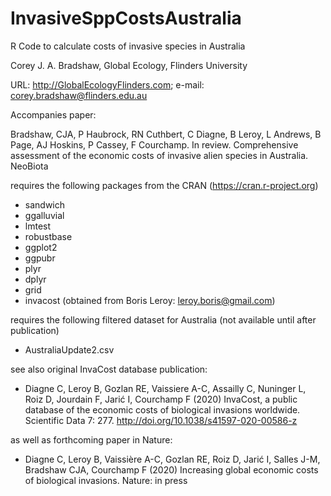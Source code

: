 # InvasiveSppCostsAustralia
R Code to calculate costs of invasive species in Australia

Corey J. A. Bradshaw,
Global Ecology,
Flinders University

URL: http://GlobalEcologyFlinders.com;
e-mail: corey.bradshaw@flinders.edu.au

Accompanies paper:

Bradshaw, CJA, P Haubrock, RN Cuthbert, C Diagne, B Leroy, L Andrews, B Page, AJ Hoskins, P Cassey, F Courchamp. In review. Comprehensive assessment of the economic costs of invasive alien species in Australia. NeoBiota

requires the following packages from the CRAN (https://cran.r-project.org)
- sandwich
- ggalluvial
- lmtest
- robustbase
- ggplot2
- ggpubr
- plyr
- dplyr
- grid
- invacost (obtained from Boris Leroy: leroy.boris@gmail.com)

requires the following filtered dataset for Australia (not available until after publication)
- AustraliaUpdate2.csv

see also original InvaCost database publication:
-  Diagne C, Leroy B, Gozlan RE, Vaissiere A-C, Assailly C, Nuninger L, Roiz D, Jourdain F, Jarić I, Courchamp F (2020) InvaCost, a public database of the economic costs of biological invasions worldwide. Scientific Data 7: 277. http://doi.org/10.1038/s41597-020-00586-z

as well as forthcoming paper in Nature:
- Diagne C, Leroy B, Vaissière A-C, Gozlan RE, Roiz D, Jarić I, Salles J-M, Bradshaw CJA, Courchamp F (2020) Increasing global economic costs of biological invasions. Nature: in press

